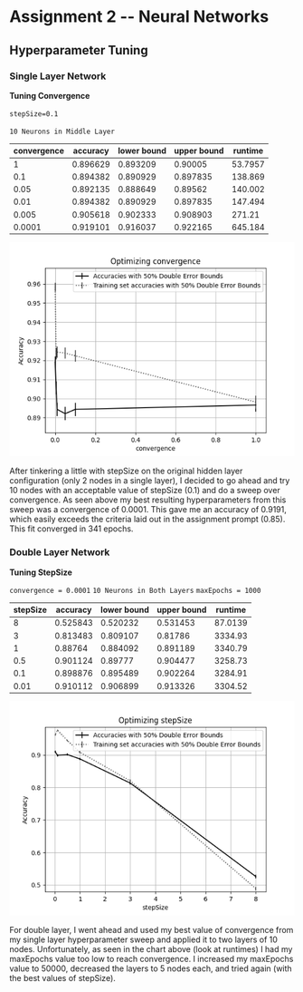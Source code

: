 # Assignment 2 -- Neural Networks

## Hyperparameter Tuning

### Single Layer Network

**Tuning Convergence**

`stepSize=0.1`

`10 Neurons in Middle Layer`

| convergence | accuracy | lower bound | upper bound | runtime |
| ----------- | -------- | ----------- | ----------- | ------- |
| 1           | 0.896629 | 0.893209    | 0.90005     | 53.7957 |
| 0.1         | 0.894382 | 0.890929    | 0.897835    | 138.869 |
| 0.05        | 0.892135 | 0.888649    | 0.89562     | 140.002 |
| 0.01        | 0.894382 | 0.890929    | 0.897835    | 147.494 |
| 0.005       | 0.905618 | 0.902333    | 0.908903    | 271.21  |
| 0.0001      | 0.919101 | 0.916037    | 0.922165    | 645.184 |

![](2020-11-28-20-04-55.png)

After tinkering a little with stepSize on the original hidden layer configuration (only 2 nodes in a single layer), I decided to go ahead and try 10 nodes with an acceptable value of stepSize (0.1) and do a sweep over convergence. As seen above my best resulting hyperparameters from this sweep was a convergence of 0.0001. This gave me an accuracy of 0.9191, which easily exceeds the criteria laid out in the assignment prompt (0.85). This fit converged in 341 epochs.

### Double Layer Network

**Tuning StepSize**

`convergence = 0.0001`
`10 Neurons in Both Layers`
`maxEpochs = 1000`

| stepSize | accuracy | lower bound | upper bound | runtime |
| -------- | -------- | ----------- | ----------- | ------- |
| 8        | 0.525843 | 0.520232    | 0.531453    | 87.0139 |
| 3        | 0.813483 | 0.809107    | 0.81786     | 3334.93 |
| 1        | 0.88764  | 0.884092    | 0.891189    | 3340.79 |
| 0.5      | 0.901124 | 0.89777     | 0.904477    | 3258.73 |
| 0.1      | 0.898876 | 0.895489    | 0.902264    | 3284.91 |
| 0.01     | 0.910112 | 0.906899    | 0.913326    | 3304.52 |

![](2020-11-29-11-32-28.png)

For double layer, I went ahead and used my best value of convergence from my single layer hyperparameter sweep and applied it to two layers of 10 nodes. Unfortunately, as seen in the chart above (look at runtimes) I had my maxEpochs value too low to reach convergence. I increased my maxEpochs value to 50000, decreased the layers to 5 nodes each, and tried again (with the best values of stepSize).
